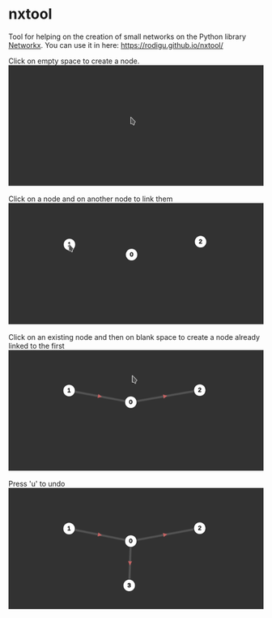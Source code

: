 # nxtool
Tool for helping on the creation of small networks on the Python library [Networkx](https://networkx.org/).
You can use it in here: https://rodigu.github.io/nxtool/


Click on empty space to create a node.
![](click_to_create.gif)

Click on a node and on another node to link them
![](click_to_link.gif)

Click on an existing node and then on blank space to create a node already linked to the first
![](click_empty_link.gif)

Press 'u' to undo
![](undo.gif)
